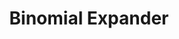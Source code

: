 ---
title: Binomial Expander
direct_url: https://projects.calebevans.me/binomial-expander/
category: math
description: Expand any binomial almost instantly
---